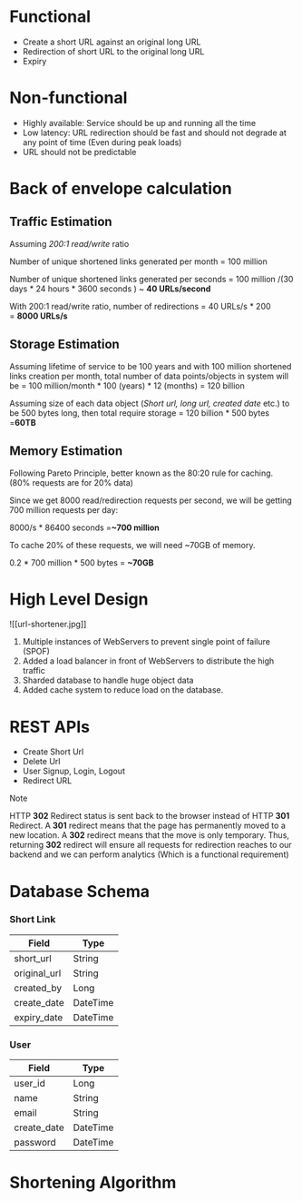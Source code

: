 # Functional

- Create a short URL against an original long URL
- Redirection of short URL to the original long URL
- Expiry

# Non-functional

- Highly available: Service should be up and running all the time
- Low latency: URL redirection should be fast and should not degrade at any point of time (Even during peak loads)
- URL should not be predictable

# **Back of envelope calculation**

## Traffic Estimation

Assuming _200:1 read/write_ ratio

Number of unique shortened links generated per month = 100 million

Number of unique shortened links generated per seconds = 100 million /(30 days * 24 hours * 3600 seconds ) ~ **40 URLs/second**

With 200:1 read/write ratio, number of redirections = 40 URLs/s * 200 = **8000 URLs/s**

## **Storage Estimation** 

Assuming lifetime of service to be 100 years and with 100 million shortened links creation per month, total number of data points/objects in system will be = 100 million/month * 100 (years) * 12 (months) = 120 billion

Assuming size of each data object (_Short url, long url, created date_ etc.) to be 500 bytes long, then total require storage = 120 billion * 500 bytes =**60TB**

## **Memory Estimation**

Following Pareto Principle, better known as the 80:20 rule for caching. (80% requests are for 20% data)

Since we get 8000 read/redirection requests per second, we will be getting 700 million requests per day:

8000/s * 86400 seconds =**~700 million**

To cache 20% of these requests, we will need ~70GB of memory.

0.2 * 700 million * 500 bytes = **~70GB**


# High Level Design


![[url-shortener.jpg]]


1. Multiple instances of WebServers to prevent single point of failure (SPOF)
2. Added a load balancer in front of WebServers to distribute the high traffic
3. Sharded database to handle huge object data
4. Added cache system to reduce load on the database.

# REST APIs
- Create Short Url
- Delete Url
- User Signup, Login, Logout
- Redirect URL

> [!note]
> HTTP **302** Redirect status is sent back to the browser instead of HTTP **301** Redirect. A **301** redirect means that the page has permanently moved to a new location. A **302** redirect means that the move is only temporary. Thus, returning **302** redirect will ensure all requests for redirection reaches to our backend and we can perform analytics (Which is a functional requirement)

# Database Schema

### Short Link

|Field|Type|
|---|---|
|short_url|String|
|original_url|String|
|created_by|Long|
|create_date|DateTime|
|expiry_date|DateTime|

### User

|Field|Type|
|---|---|
|user_id|Long|
|name|String|
|email|String|
|create_date|DateTime|
|password|DateTime|

# Shortening Algorithm